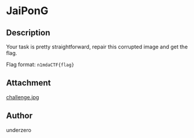 # JaiPonG

## Description
Your task is pretty straightforward, repair this corrupted image and get the flag.

Flag format: `n1mdaCTF{flag}`

## Attachment
[challenge.jpg](./dist/challenge.jpg)

## Author
underzero